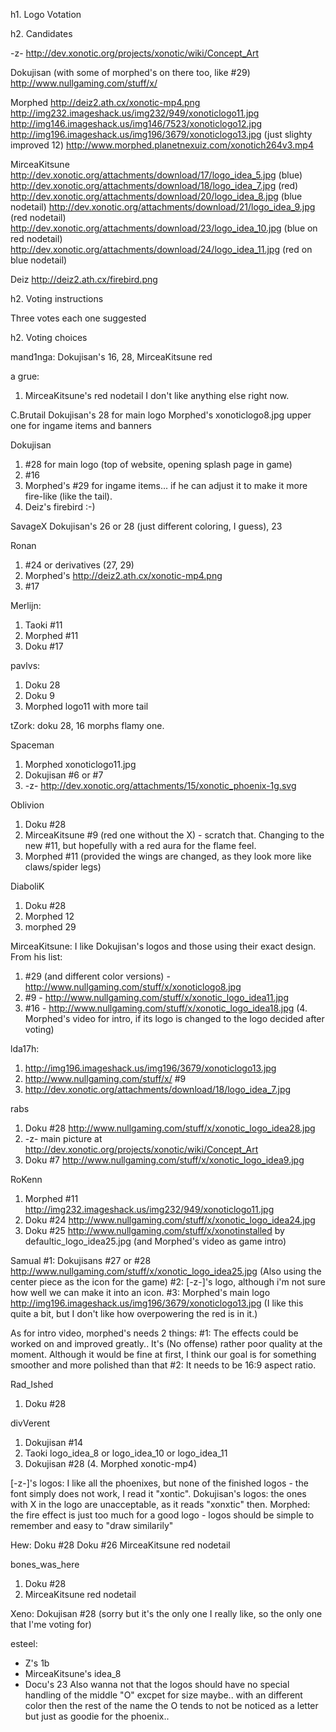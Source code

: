 h1. Logo Votation


h2. Candidates

-z- 
    http://dev.xonotic.org/projects/xonotic/wiki/Concept_Art
    
Dokujisan (with some of morphed's on there too, like #29)
    http://www.nullgaming.com/stuff/x/
    
Morphed
    http://deiz2.ath.cx/xonotic-mp4.png
    http://img232.imageshack.us/img232/949/xonoticlogo11.jpg
    http://img146.imageshack.us/img146/7523/xonoticlogo12.jpg
    http://img196.imageshack.us/img196/3679/xonoticlogo13.jpg (just slighty improved 12)
    http://www.morphed.planetnexuiz.com/xonotich264v3.mp4    
    
MirceaKitsune
    http://dev.xonotic.org/attachments/download/17/logo_idea_5.jpg (blue)
    http://dev.xonotic.org/attachments/download/18/logo_idea_7.jpg (red)
    http://dev.xonotic.org/attachments/download/20/logo_idea_8.jpg (blue nodetail)
    http://dev.xonotic.org/attachments/download/21/logo_idea_9.jpg (red nodetail)
    http://dev.xonotic.org/attachments/download/23/logo_idea_10.jpg (blue on red nodetail)
    http://dev.xonotic.org/attachments/download/24/logo_idea_11.jpg (red on blue nodetail)

Deiz
    http://deiz2.ath.cx/firebird.png

h2. Voting instructions

Three votes each one suggested

h2. Voting choices

mand1nga: Dokujisan's 16, 28, MirceaKitsune red

a grue:
1. MirceaKitsune's red nodetail
I don't like anything else right now.

C.Brutail
Dokujisan's 28 for main logo
Morphed's xonoticlogo8.jpg upper one for ingame items and banners

Dokujisan
1. #28 for main logo (top of website, opening splash page in game)
2. #16
3. Morphed's #29 for ingame items... if he can adjust it to make it more fire-like (like the tail).
4. Deiz's firebird :-)

SavageX
Dokujisan's 26 or 28 (just different coloring, I guess), 23

Ronan
1. #24 or derivatives (27, 29)
2. Morphed's http://deiz2.ath.cx/xonotic-mp4.png
3. #17

Merlijn:
1. Taoki #11
2. Morphed #11
3. Doku #17

pavlvs:
1. Doku 28
2. Doku 9
3. Morphed logo11 with more tail

tZork:
doku 28, 16
morphs flamy one.

Spaceman
1. Morphed xonoticlogo11.jpg
2. Dokujisan #6 or #7
3. -z- http://dev.xonotic.org/attachments/15/xonotic_phoenix-1g.svg

Oblivion
1. Doku #28
2. MirceaKitsune #9 (red one without the X) - scratch that. Changing to the new #11, but hopefully with a red aura for the flame feel.
3. Morphed #11 (provided the wings are changed, as they look more like claws/spider legs)

DiaboliK
1. Doku #28
2. Morphed 12
3. morphed 29

MirceaKitsune:
I like Dokujisan's logos and those using their exact design. From his list:
1. #29 (and different color versions) - http://www.nullgaming.com/stuff/x/xonoticlogo8.jpg
2. #9 - http://www.nullgaming.com/stuff/x/xonotic_logo_idea11.jpg
3. #16 - http://www.nullgaming.com/stuff/x/xonotic_logo_idea18.jpg
(4. Morphed's video for intro, if its logo is changed to the logo decided after voting)

lda17h:
1. http://img196.imageshack.us/img196/3679/xonoticlogo13.jpg
2. http://www.nullgaming.com/stuff/x/ #9
3. http://dev.xonotic.org/attachments/download/18/logo_idea_7.jpg

rabs
1. Doku #28  http://www.nullgaming.com/stuff/x/xonotic_logo_idea28.jpg
2. -z- main picture at http://dev.xonotic.org/projects/xonotic/wiki/Concept_Art
3. Doku #7 http://www.nullgaming.com/stuff/x/xonotic_logo_idea9.jpg

RoKenn
1. Morphed #11 http://img232.imageshack.us/img232/949/xonoticlogo11.jpg
2. Doku #24 http://www.nullgaming.com/stuff/x/xonotic_logo_idea24.jpg
3. Doku #25 http://www.nullgaming.com/stuff/x/xonotinstalled by defaultic_logo_idea25.jpg
(and Morphed's video as game intro)

Samual
#1: Dokujisans #27 or #28 http://www.nullgaming.com/stuff/x/xonotic_logo_idea25.jpg (Also using the center piece as the icon for the game)
#2: [-z-]'s logo, although i'm not sure how well we can make it into an icon.
#3: Morphed's main logo http://img196.imageshack.us/img196/3679/xonoticlogo13.jpg (I like this quite a bit, but I don't like how overpowering the red is in it.)

As for intro video, morphed's needs 2 things: #1: The effects could be worked on and improved greatly.. It's (No offense) rather poor quality at the moment. Although it would be fine at first, I think our goal is for something smoother and more polished than that #2: It needs to be 16:9 aspect ratio.

Rad_Ished
1. Doku #28

divVerent
1. Dokujisan #14
2. Taoki logo_idea_8 or logo_idea_10 or logo_idea_11
3. Dokujisan #28
(4. Morphed xonotic-mp4)

[-z-]'s logos: I like all the phoenixes, but none of the finished logos - the font simply does not work, I read it "xontic".
Dokujisan's logos: the ones with X in the logo are unacceptable, as it reads "xonxtic" then.
Morphed: the fire effect is just too much for a good logo - logos should be simple to remember and easy to "draw similarily"

Hew:
Doku #28
Doku #26
MirceaKitsune red nodetail

bones_was_here
1. Doku #28
2. MirceaKitsune red nodetail

Xeno:
Dokujisan #28
(sorry but it's the only one I really like, so the only one that I'me voting for)

esteel:
- Z's 1b
- MirceaKitsune's idea_8
- Docu's 23
Also wanna not that the logos should have no special handling of the middle "O" excpet for size maybe.. with an different color then the rest of the name the O tends to not be noticed as a letter but just as goodie for the phoenix..
